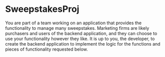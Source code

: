 # SweepstakesProj
You are part of a team working on an application that provides the functionality to manage many sweepstakes. Marketing firms are likely purchasers and users of the backend application, and they can choose to use your functionality however they like. It is up to you, the developer, to create the backend application to implement the logic for the functions and pieces of functionality requested below.
